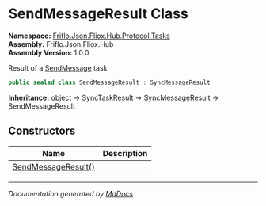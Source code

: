 ﻿<!--  
  <auto-generated>   
    The contents of this file were generated by a tool.  
    Changes to this file may be list if the file is regenerated  
  </auto-generated>   
-->

# SendMessageResult Class

**Namespace:** [Friflo.Json.Fliox.Hub.Protocol.Tasks](../index.md)  
**Assembly:** Friflo.Json.Fliox.Hub  
**Assembly Version:** 1.0.0

Result of a [SendMessage](../SendMessage/index.md) task

```csharp
public sealed class SendMessageResult : SyncMessageResult
```

**Inheritance:** object → [SyncTaskResult](../SyncTaskResult/index.md) → [SyncMessageResult](../SyncMessageResult/index.md) → SendMessageResult

## Constructors

| Name                                         | Description |
| -------------------------------------------- | ----------- |
| [SendMessageResult()](constructors/index.md) |             |

___

*Documentation generated by [MdDocs](https://github.com/ap0llo/mddocs)*
